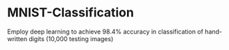 # MNIST-Classification
Employ deep learning to achieve 98.4% accuracy in classification of hand-written digits (10,000 testing images)
